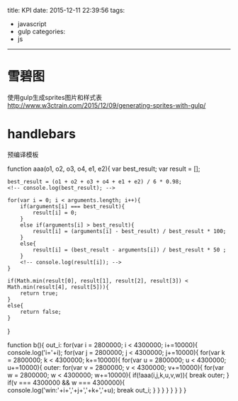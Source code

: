 title: KPI
date: 2015-12-11 22:39:56
tags:
  - javascript
  - gulp
categories:
  - js
---

# 雪碧图

使用gulp生成sprites图片和样式表
http://www.w3ctrain.com/2015/12/09/generating-sprites-with-gulp/

# handlebars
预编译模板

function aaa(o1, o2, o3, o4, e1, e2){
    var best_result;
    var result = [];

    best_result = (o1 + o2 + o3 + o4 + e1 + e2) / 6 * 0.98;
    <!-- console.log(best_result); -->

    for(var i = 0; i < arguments.length; i++){
        if(arguments[i] === best_result){
            result[i] = 0;
        }
        else if(arguments[i] > best_result){
            result[i] = (arguments[i] - best_result) / best_result * 100;
        }
        else{
            result[i] = (best_result - arguments[i]) / best_result * 50 ;
        }
        <!-- console.log(result[i]); -->
    }

    if(Math.min(result[0], result[1], result[2], result[3]) < Math.min(result[4], result[5])){
        return true;
    }
    else{
        return false;
    }
}

function b(){
    out_i:
    for(var i = 2800000; i < 4300000; i+=10000){
        console.log('i='+i);
        for(var j = 2800000; j < 4300000; j+=10000){
            for(var k = 2800000; k < 4300000; k+=10000){
                for(var u = 2800000; u < 4300000; u+=10000){
                    outer:
                    for(var v = 2800000; v < 4300000; v+=10000){
                        for(var w = 2800000; w < 4300000; w+=10000){
                            if(!aaa(i,j,k,u,v,w)){
                                <!-- console.log('w='+w+'v='+v+'u='+u+'k='+k+'j='+j+'i='+i); -->
                                break outer;
                            }
                            if(v === 4300000 && w === 4300000){
                                console.log('win:'+i+','+j+','+k+','+u);
                                break out_i;
                            }
                        }
                    }
                }
            }
        }
    }
}
